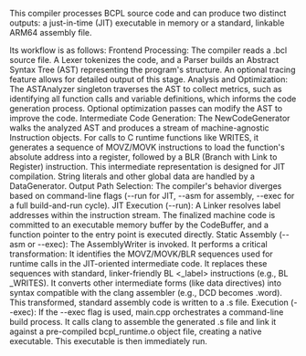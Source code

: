 This compiler processes BCPL source code and can produce two distinct outputs: a just-in-time (JIT) executable in memory or a standard, linkable ARM64 assembly file.

Its workflow is as follows:
Frontend Processing: The compiler reads a .bcl source file. A Lexer tokenizes the code, and a Parser builds an Abstract Syntax Tree (AST) representing the program's structure. An optional tracing feature allows for detailed output of this stage.
Analysis and Optimization: The ASTAnalyzer singleton traverses the AST to collect metrics, such as identifying all function calls and variable definitions, which informs the code generation process. Optional optimization passes can modify the AST to improve the code.
Intermediate Code Generation: The NewCodeGenerator walks the analyzed AST and produces a stream of machine-agnostic Instruction objects. For calls to C runtime functions like WRITES, it generates a sequence of MOVZ/MOVK instructions to load the function's absolute address into a register, followed by a BLR (Branch with Link to Register) instruction. This intermediate representation is designed for JIT compilation. String literals and other global data are handled by a DataGenerator.
Output Path Selection: The compiler's behavior diverges based on command-line flags (--run for JIT, --asm for assembly, --exec for a full build-and-run cycle).
JIT Execution (--run): A Linker resolves label addresses within the instruction stream. The finalized machine code is committed to an executable memory buffer by the CodeBuffer, and a function pointer to the entry point is executed directly.
Static Assembly (--asm or --exec): The AssemblyWriter is invoked. It performs a critical transformation:
It identifies the MOVZ/MOVK/BLR sequences used for runtime calls in the JIT-oriented intermediate code.
It replaces these sequences with standard, linker-friendly BL <_label> instructions (e.g., BL _WRITES).
It converts other intermediate forms (like data directives) into syntax compatible with the clang assembler (e.g., DCD becomes .word).
This transformed, standard assembly code is written to a .s file.
Execution (--exec): If the --exec flag is used, main.cpp orchestrates a command-line build process. It calls clang to assemble the generated .s file and link it against a pre-compiled bcpl_runtime.o object file, creating a native executable. This executable is then immediately run.
